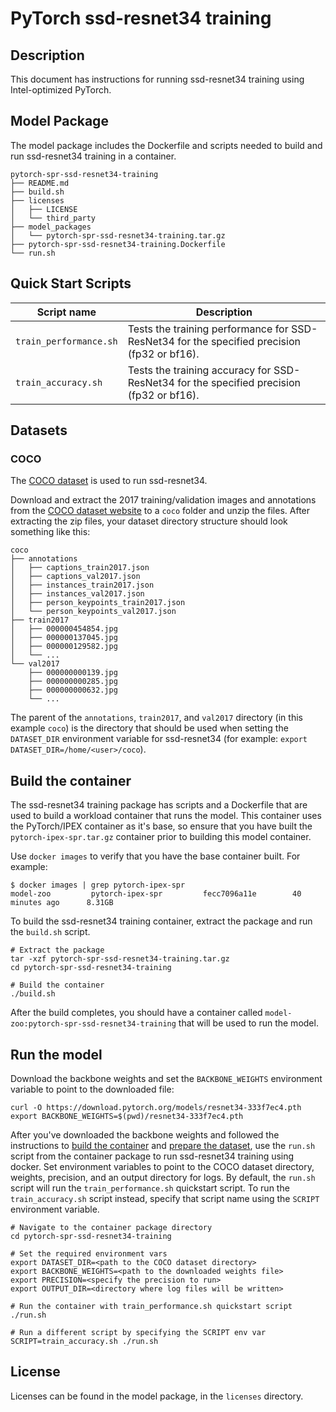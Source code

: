 <!--- 0. Title -->
# PyTorch ssd-resnet34 training

<!-- 10. Description -->
## Description

This document has instructions for running ssd-resnet34 training using
Intel-optimized PyTorch.

## Model Package

The model package includes the Dockerfile and scripts needed to build and
run ssd-resnet34 training in a container.
```
pytorch-spr-ssd-resnet34-training
├── README.md
├── build.sh
├── licenses
│   ├── LICENSE
│   └── third_party
├── model_packages
│   └── pytorch-spr-ssd-resnet34-training.tar.gz
├── pytorch-spr-ssd-resnet34-training.Dockerfile
└── run.sh
```

<!--- 40. Quick Start Scripts -->
## Quick Start Scripts

| Script name | Description |
|-------------|-------------|
| `train_performance.sh` | Tests the training performance for SSD-ResNet34 for the specified precision (fp32 or bf16). |
| `train_accuracy.sh` | Tests the training accuracy for SSD-ResNet34 for the specified precision (fp32 or bf16). |

## Datasets

### COCO

The [COCO dataset](https://cocodataset.org) is used to run ssd-resnet34.

Download and extract the 2017 training/validation images and annotations from the
[COCO dataset website](https://cocodataset.org/#download) to a `coco` folder
and unzip the files. After extracting the zip files, your dataset directory
structure should look something like this:
```
coco
├── annotations
│   ├── captions_train2017.json
│   ├── captions_val2017.json
│   ├── instances_train2017.json
│   ├── instances_val2017.json
│   ├── person_keypoints_train2017.json
│   └── person_keypoints_val2017.json
├── train2017
│   ├── 000000454854.jpg
│   ├── 000000137045.jpg
│   ├── 000000129582.jpg
│   └── ...
└── val2017
    ├── 000000000139.jpg
    ├── 000000000285.jpg
    ├── 000000000632.jpg
    └── ...
```
The parent of the `annotations`, `train2017`, and `val2017` directory (in this example `coco`)
is the directory that should be used when setting the `DATASET_DIR` environment
variable for ssd-resnet34 (for example: `export DATASET_DIR=/home/<user>/coco`).

## Build the container

The ssd-resnet34 training package has scripts and a Dockerfile that are
used to build a workload container that runs the model. This container
uses the PyTorch/IPEX container as it's base, so ensure that you have built
the `pytorch-ipex-spr.tar.gz` container prior to building this model container.

Use `docker images` to verify that you have the base container built. For example:
```
$ docker images | grep pytorch-ipex-spr
model-zoo         pytorch-ipex-spr         fecc7096a11e        40 minutes ago      8.31GB
```

To build the ssd-resnet34 training container, extract the package and
run the `build.sh` script.
```
# Extract the package
tar -xzf pytorch-spr-ssd-resnet34-training.tar.gz
cd pytorch-spr-ssd-resnet34-training

# Build the container
./build.sh
```

After the build completes, you should have a container called
`model-zoo:pytorch-spr-ssd-resnet34-training` that will be used to run the model.

## Run the model

Download the backbone weights and set the `BACKBONE_WEIGHTS` environment variable
to point to the downloaded file:
```
curl -O https://download.pytorch.org/models/resnet34-333f7ec4.pth
export BACKBONE_WEIGHTS=$(pwd)/resnet34-333f7ec4.pth
```

After you've downloaded the backbone weights and followed the instructions to
[build the container](#build-the-container) and [prepare the dataset](#datasets),
use the `run.sh` script from the container package to run ssd-resnet34 training
using docker. Set environment variables to point to the COCO dataset directory,
weights, precision, and an output directory for logs. By default, the `run.sh`
script will run the `train_performance.sh` quickstart script. To run the `train_accuracy.sh`
script instead, specify that script name using the `SCRIPT` environment variable.
```
# Navigate to the container package directory
cd pytorch-spr-ssd-resnet34-training

# Set the required environment vars
export DATASET_DIR=<path to the COCO dataset directory>
export BACKBONE_WEIGHTS=<path to the downloaded weights file>
export PRECISION=<specify the precision to run>
export OUTPUT_DIR=<directory where log files will be written>

# Run the container with train_performance.sh quickstart script
./run.sh

# Run a different script by specifying the SCRIPT env var
SCRIPT=train_accuracy.sh ./run.sh
```

<!--- 80. License -->
## License

Licenses can be found in the model package, in the `licenses` directory.

